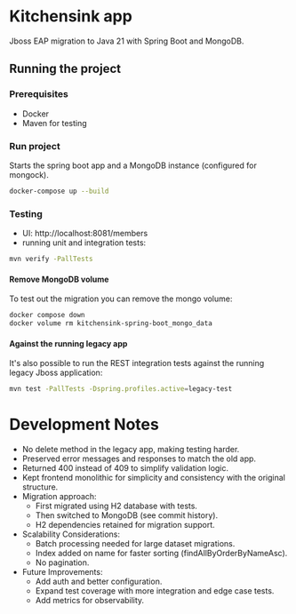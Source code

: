 # Kitchensink app

Jboss EAP migration to Java 21 with Spring Boot and MongoDB.

## Running the project

### Prerequisites
- Docker
- Maven for testing

### Run project
Starts the spring boot app and a MongoDB instance (configured for mongock).
```bash
docker-compose up --build
```

### Testing
- UI: http://localhost:8081/members
- running unit and integration tests: 
```bash
mvn verify -PallTests
```

#### Remove MongoDB volume
To test out the migration you can remove the mongo volume:
```bash
docker compose down
docker volume rm kitchensink-spring-boot_mongo_data
```

#### Against the running legacy app
It's also possible to run the REST integration tests against the running legacy Jboss application:
```bash
mvn test -PallTests -Dspring.profiles.active=legacy-test
```

# Development Notes
- No delete method in the legacy app, making testing harder.
- Preserved error messages and responses to match the old app.
- Returned 400 instead of 409 to simplify validation logic.
- Kept frontend monolithic for simplicity and consistency with the original structure.
- Migration approach:
  - First migrated using H2 database with tests.
  - Then switched to MongoDB (see commit history).
  - H2 dependencies retained for migration support.
- Scalability Considerations:
  - Batch processing needed for large dataset migrations.
  - Index added on name for faster sorting (findAllByOrderByNameAsc).
  - No pagination.
- Future Improvements:
  - Add auth and better configuration.
  - Expand test coverage with more integration and edge case tests.
  - Add metrics for observability.
